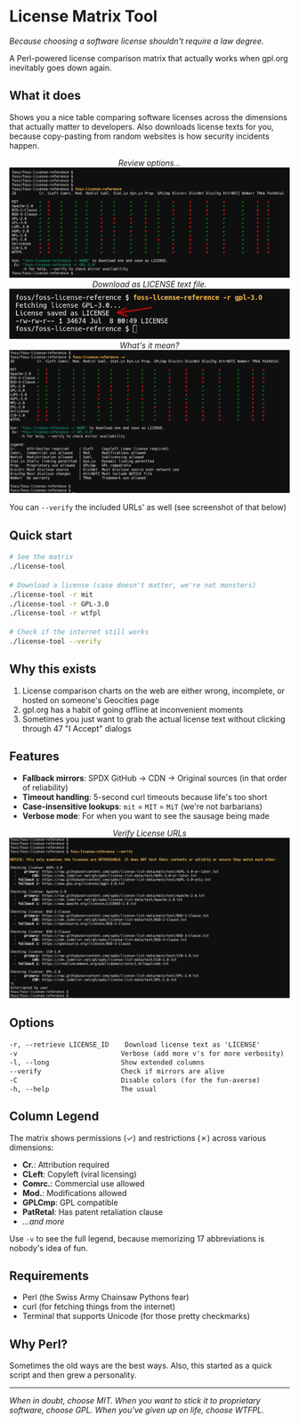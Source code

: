 # License Matrix Tool

*Because choosing a software license shouldn't require a law degree.*

A Perl-powered license comparison matrix that actually works when gpl.org inevitably goes down again.

## What it does

Shows you a nice table comparing software licenses across the dimensions that actually matter to developers. Also downloads license texts for you, because copy-pasting from random websites is how security incidents happen.

<div align="center">
  <em>Review options...</em><br>
  <img src="ss/matrix.png" alt="License Matrix"><br>

</div>
<div align="center">
  <em>Download as LICENSE text file.</em><br>
  <img src="ss/download.png" alt="Download"><br>

</div>
<div align="center">
  <em>What's it mean?</em><br>
  <img src="ss/verbose.png" alt="Verbose Output"><br>
</div>


You can `--verify` the included URLs' as well (see screenshot of that below)


## Quick start

```bash
# See the matrix
./license-tool

# Download a license (case doesn't matter, we're not monsters)
./license-tool -r mit
./license-tool -r GPL-3.0
./license-tool -r wtfpl

# Check if the internet still works
./license-tool --verify
```

## Why this exists

1. License comparison charts on the web are either wrong, incomplete, or hosted on someone's Geocities page
2. gpl.org has a habit of going offline at inconvenient moments
3. Sometimes you just want to grab the actual license text without clicking through 47 "I Accept" dialogs

## Features

- **Fallback mirrors**: SPDX GitHub → CDN → Original sources (in that order of reliability)
- **Timeout handling**: 5-second curl timeouts because life's too short
- **Case-insensitive lookups**: `mit` = `MIT` = `MiT` (we're not barbarians)
- **Verbose mode**: For when you want to see the sausage being made

<div align="center">
  <em>Verify License URLs</em><br>
  <img src="ss/verify.png" alt="Verify License URLS"><br>
</div>

## Options

```
-r, --retrieve LICENSE_ID    Download license text as 'LICENSE'
-v                          Verbose (add more v's for more verbosity)
-l, --long                  Show extended columns
--verify                    Check if mirrors are alive
-C                          Disable colors (for the fun-averse)
-h, --help                  The usual
```

## Column Legend

The matrix shows permissions (✓) and restrictions (✗) across various dimensions:

- **Cr.**: Attribution required
- **CLeft**: Copyleft (viral licensing)
- **Comrc.**: Commercial use allowed
- **Mod.**: Modifications allowed
- **GPLCmp**: GPL compatible
- **PatRetal**: Has patent retaliation clause
- *...and more*

Use `-v` to see the full legend, because memorizing 17 abbreviations is nobody's idea of fun.

## Requirements

- Perl (the Swiss Army Chainsaw Pythons fear)
- curl (for fetching things from the internet)
- Terminal that supports Unicode (for those pretty checkmarks)

## Why Perl?

Sometimes the old ways are the best ways. Also, this started as a quick script and then grew a personality.

---

*When in doubt, choose MIT. When you want to stick it to proprietary software, choose GPL. When you've given up on life, choose WTFPL.*
